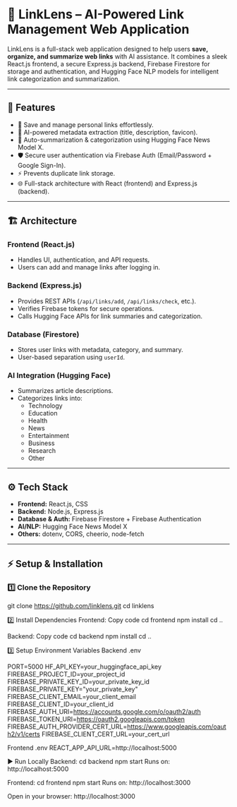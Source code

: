 # 📌 LinkLens – AI-Powered Link Management Web Application

LinkLens is a full-stack web application designed to help users **save, organize, and summarize web links** with AI assistance. It combines a sleek React.js frontend, a secure Express.js backend, Firebase Firestore for storage and authentication, and Hugging Face NLP models for intelligent link categorization and summarization.

---

## 🚀 Features

- 🔗 Save and manage personal links effortlessly.
- 🤖 AI-powered metadata extraction (title, description, favicon).
- 📰 Auto-summarization & categorization using Hugging Face News Model X.
- 🛡️ Secure user authentication via Firebase Auth (Email/Password + Google Sign-In).
- ⚡ Prevents duplicate link storage.
- 🌐 Full-stack architecture with React (frontend) and Express.js (backend).

---

## 🏗️ Architecture

### Frontend (React.js)
- Handles UI, authentication, and API requests.
- Users can add and manage links after logging in.

### Backend (Express.js)
- Provides REST APIs (`/api/links/add`, `/api/links/check`, etc.).
- Verifies Firebase tokens for secure operations.
- Calls Hugging Face APIs for link summaries and categorization.

### Database (Firestore)
- Stores user links with metadata, category, and summary.
- User-based separation using `userId`.

### AI Integration (Hugging Face)
- Summarizes article descriptions.
- Categorizes links into:
  - Technology
  - Education
  - Health
  - News
  - Entertainment
  - Business
  - Research
  - Other

---

## ⚙️ Tech Stack

- **Frontend:** React.js, CSS
- **Backend:** Node.js, Express.js
- **Database & Auth:** Firebase Firestore + Firebase Authentication
- **AI/NLP:** Hugging Face News Model X
- **Others:** dotenv, CORS, cheerio, node-fetch

---

## ⚡ Setup & Installation

### 1️⃣ Clone the Repository

git clone https://github.com/linklens.git
cd linklens

2️⃣ Install Dependencies
Frontend:
Copy code
cd frontend
npm install
cd ..

Backend:
Copy code
cd backend
npm install
cd ..

3️⃣ Setup Environment Variables
Backend .env

PORT=5000
HF_API_KEY=your_huggingface_api_key
FIREBASE_PROJECT_ID=your_project_id
FIREBASE_PRIVATE_KEY_ID=your_private_key_id
FIREBASE_PRIVATE_KEY="your_private_key"
FIREBASE_CLIENT_EMAIL=your_client_email
FIREBASE_CLIENT_ID=your_client_id
FIREBASE_AUTH_URI=https://accounts.google.com/o/oauth2/auth
FIREBASE_TOKEN_URI=https://oauth2.googleapis.com/token
FIREBASE_AUTH_PROVIDER_CERT_URL=https://www.googleapis.com/oauth2/v1/certs
FIREBASE_CLIENT_CERT_URL=your_cert_url

Frontend .env
REACT_APP_API_URL=http://localhost:5000

▶️ Run Locally
Backend:
cd backend
npm start
Runs on: http://localhost:5000

Frontend:
cd frontend
npm start
Runs on: http://localhost:3000

Open in your browser: http://localhost:3000
